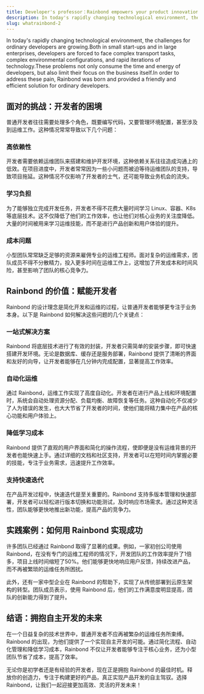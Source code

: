 ```yaml
---
title: Developer's professor：Rainbond empowers your product innovation
description: In today's rapidly changing technological environment, the challenges for ordinary developers are growing.Both in small start-ups and in large enterprises, developers are forced to face complex transport tasks, complex environmental configurations, and rapid iterations of technology.These problems not only consume the time and energy of developers, but also limit their focus on the business itself.In order to address these pain, Rainbond was born and provided a friendly and efficient solution for ordinary developers.
slug: whatrainbond-2
---
```


In today's rapidly changing technological environment, the challenges for ordinary developers are growing.Both in small start-ups and in large enterprises, developers are forced to face complex transport tasks, complex environmental configurations, and rapid iterations of technology.These problems not only consume the time and energy of developers, but also limit their focus on the business itself.In order to address these pain, Rainbond was born and provided a friendly and efficient solution for ordinary developers.

<!--truncate-->

## 面对的挑战：开发者的困境

普通开发者往往需要处理多个角色，既要编写代码，又要管理环境配置，甚至涉及到运维工作。这种情况常常导致以下几个问题：

### 高依赖性

开发者需要依赖运维团队来搭建和维护开发环境，这种依赖关系往往造成沟通上的低效。在项目进度中，开发者常常因为一些小问题而被迫等待运维团队的支持，导致项目拖延。这种情况不仅影响了开发者的士气，还可能导致业务机会的流失。

### 学习负担

为了能够独立完成开发任务，开发者不得不花费大量时间学习 Linux、容器、K8s 等底层技术。这不仅降低了他们的工作效率，也让他们对核心业务的关注度降低。大量的时间被用来学习运维技能，而不是进行产品创新和用户体验的提升。

### 成本问题

小型团队常常缺乏足够的资源来雇佣专业的运维工程师。面对复杂的运维需求，团队成员不得不分散精力，投入更多时间在运维工作上，这增加了开发成本和时间风险，甚至影响了团队的核心竞争力。

## Rainbond 的价值：赋能开发者

Rainbond 的设计理念是简化开发和运维的过程，让普通开发者能够更专注于业务本身。以下是 Rainbond 如何解决这些问题的几个关键点：

### 一站式解决方案

Rainbond 将底层技术进行了有效的封装，开发者只需简单的安装步骤，即可快速搭建开发环境。无论是数据库、缓存还是服务部署，Rainbond 提供了清晰的界面和友好的向导，让开发者能够在几分钟内完成配置，显著提高工作效率。

### 自动化运维

通过 Rainbond，运维工作实现了高度自动化。开发者在进行产品上线和环境配置时，系统会自动处理资源分配、负载均衡、故障恢复等任务。这种自动化不仅减少了人为错误的发生，也大大节省了开发者的时间，使他们能将精力集中在产品的核心功能和用户体验上。

### 降低学习成本

Rainbond 提供了直观的用户界面和简化的操作流程，使即便是没有运维背景的开发者也能快速上手。通过详细的文档和社区支持，开发者可以在短时间内掌握必要的技能，专注于业务需求，迅速提升工作效率。

### 支持快速迭代

在产品开发过程中，快速迭代是至关重要的。Rainbond 支持多版本管理和快速部署，开发者可以轻松进行版本切换和功能测试，及时响应市场需求。通过这种灵活性，团队能够更快地推出新功能，提高产品的竞争力。

## 实践案例：如何用 Rainbond 实现成功

许多团队已经通过 Rainbond 取得了显著的成果。例如，一家初创公司使用 Rainbond，在没有专门的运维工程师的情况下，开发团队的工作效率提升了1倍多，项目上线时间缩短了50%。他们能够更快地响应用户反馈，持续改进产品，而不再被繁琐的运维任务所困扰。

此外，还有一家中型企业在 Rainbond 的帮助下，实现了从传统部署到云原生架构的转型。团队成员表示，使用 Rainbond 后，他们的工作满意度明显提高，团队的创新能力得到了提升。

## 结语：拥抱自主开发的未来

在一个日益复杂的技术世界中，普通开发者不应再被繁杂的运维任务所束缚。Rainbond 的出现，为他们提供了一个实现自主开发的可能。通过简化流程、自动化管理和降低学习成本，Rainbond 不仅让开发者能够专注于核心业务，还为小型团队节省了成本，提高了效率。

无论你是初学者还是有经验的开发者，现在正是拥抱 Rainbond 的最佳时机。释放你的创造力，专注于构建更好的产品，真正实现产品开发的自主驾驭。选择 Rainbond，让我们一起迎接更加高效、灵活的开发未来！

